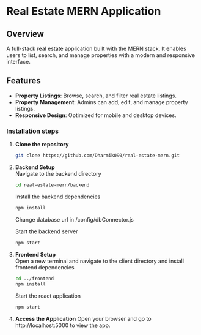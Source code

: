 
# Real Estate MERN Application

## Overview
A full-stack real estate application built with the MERN stack. It enables users to list, search, and manage properties with a modern and responsive interface.
<!--
## Homepage
![Homepage](./images/home.png)
## List Properties
![Property Listing](./images/properties.png)
## User Profile
![User Profile](./images/user_profile.png)
## Property Details
![Property Details](./images/property.png)
-->
## Features
- **Property Listings**: Browse, search, and filter real estate listings.
- **Property Management**: Admins can add, edit, and manage property listings.
- **Responsive Design**: Optimized for mobile and desktop devices.

### Installation steps

1. **Clone the repository**
   ```bash
   git clone https://github.com/Dharmik090/real-estate-mern.git

2. **Backend Setup**<br>
Navigate to the backend directory
    ```bash
    cd real-estate-mern/backend
    ```

   Install the backend dependencies
      ```bash
      npm install
      ```
   
   Change database url in /config/dbConnector.js
   
   Start the backend server
      ```bash
      npm start
      ```

3. **Frontend Setup**<br>
Open a new terminal and navigate to the client directory and install frontend dependencies
   ```bash
   cd ../frontend
   npm install
   ```
      
   Start the react application
      ```bash
      npm start
      ```

4. **Access the Application**
Open your browser and go to http://localhost:5000 to view the app.





